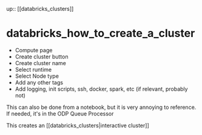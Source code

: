 up:: [[databricks_clusters]]

# databricks_how_to_create_a_cluster

- Compute page
- Create cluster button
- Create cluster name
- Select runtime
- Select Node type
- Add any other tags
- Add logging, init scripts, ssh, docker, spark, etc (if relevant, probably not)

This can also be done from a notebook, but it is very annoying to reference.
If needed, it's in the ODP Queue Processor

This creates an [[databricks_clusters|interactive cluster]]
